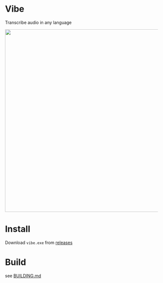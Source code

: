 # Vibe

Transcribe audio in any language

<img src="https://github.com/thewh1teagle/vibe/assets/61390950/d3b74b80-92ce-403d-8e8a-d97f71f9a761" width=600>

# Install
Download `vibe.exe` from [releases](github.com/thewh1teagle/vibe/releases)

# Build
see [BUILDING.md](BUILDING.md)


